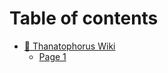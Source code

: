 # Table of contents

* [👋 Thanatophorus Wiki](README.md)
  * [Page 1](thanatophorus-wiki/page-1.md)
